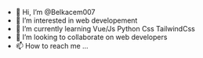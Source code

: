 - 👋 Hi, I’m @Belkacem007
- 👀 I’m interested in web developement
- 🌱 I’m currently learning Vue/Js Python Css TailwindCss
- 💞️ I’m looking to collaborate on web developers
- 📫 How to reach me ...

<!---
Belkacem007/Belkacem007 is a ✨ special ✨ repository because its `README.md` (this file) appears on your GitHub profile.
You can click the Preview link to take a look at your changes.
--->

